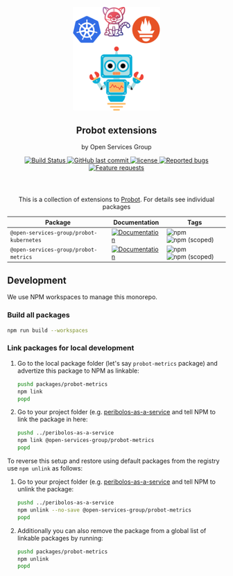 
<p align="center">
  <img src="static/robot.svg" width="200" alt="Probot's logo, a cartoon robot" />
</p>
<h2 align="center">Probot extensions</h2>
<p align="center">by Open Services Group</p>
<p  align="center" style='margin-bottom:4em'>
  <a href="https://github.com/open-services-group/probot-extensions/actions?query=workflow%3APush">
    <img src="https://img.shields.io/github/workflow/status/open-services-group/probot-extensions/Push" alt="Build Status">
  </a>
  <a href="https://github.com/open-services-group/probot-extensionse">
    <img alt="GitHub last commit" src="https://img.shields.io/github/last-commit/open-services-group/probot-extensions">
  </a>
  <a href="https://github.com/open-services-group/probot-extensions/blob/main/LICENSE">
    <img src="https://img.shields.io/badge/license-MIT-blue.svg" alt="license">
  </a>
  <a href="https://github.com/open-services-group/probot-extensions/issues?q=is%3Aissue+is%3Aopen+label%3Akind%2Fbug">
    <img alt="Reported bugs" src="https://img.shields.io/github/issues-search/open-services-group/probot-extensions?color=red&label=reported%20bugs&query=is%3Aopen%20label%3Akind%2Fbug">
  </a>
  <a href="https://github.com/open-services-group/probot-extensions/issues?q=is%3Aissue+is%3Aopen+label%3Akind%2Fbug">
  <img alt="Feature requests" src="https://img.shields.io/github/issues-search/open-services-group/probot-extensions?label=feature%20requests&query=is%3Aopen%20label%3Akind%2Ffeature">
  </a>
</p>

<p align="center">This is a collection of extensions to <a href="https://probot.github.io/">Probot</a>. For details see individual packages</p>


| Package                                  | Documentation                                                                                                        | Tags                                                                                                                                                             |
| ---------------------------------------- | -------------------------------------------------------------------------------------------------------------------- | ---------------------------------------------------------------------------------------------------------------------------------------------------------------- |
| `@open-services-group/probot-kubernetes` | [![Documentation](https://img.shields.io/badge/docs-packages/probot--kubernetes-blue)](./packages/probot-kubernetes) | ![npm](https://img.shields.io/npm/dw/@open-services-group/probot-kubernetes) ![npm (scoped)](https://img.shields.io/npm/v/open-services-group/probot-kubernetes) |
| `@open-services-group/probot-metrics`    | [![Documentation](https://img.shields.io/badge/docs-packages/probot--metrics-blue)](./packages/probot-metrics)       | ![npm](https://img.shields.io/npm/dw/@open-services-group/probot-metrics) ![npm (scoped)](https://img.shields.io/npm/v/open-services-group/probot-metrics)       |


## Development

We use NPM workspaces to manage this monorepo.

### Build all packages

```bash
npm run build --workspaces
```

### Link packages for local development

1. Go to the local package folder (let's say `probot-metrics` package) and advertize this package to NPM as linkable:

    ```bash
    pushd packages/probot-metrics
    npm link
    popd
    ```

2. Go to your project folder (e.g. [peribolos-as-a-service](https://github.com/open-services-group/peribolos-as-a-service/) and tell NPM to link the package in here:

    ```bash
    pushd ../peribolos-as-a-service
    npm link @open-services-group/probot-metrics
    popd
    ```

To reverse this setup and restore using default packages from the registry use `npm unlink` as follows:

1. Go to your project folder (e.g. [peribolos-as-a-service](https://github.com/open-services-group/peribolos-as-a-service/) and tell NPM to unlink the package:

    ```bash
    pushd ../peribolos-as-a-service
    npm unlink --no-save @open-services-group/probot-metrics
    popd
    ```

2. Additionally you can also remove the package from a global list of linkable packages by running:

    ```bash
    pushd packages/probot-metrics
    npm unlink
    popd
    ```
